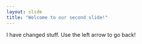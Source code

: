 ```yaml
---
layout: slide
title: "Welcome to our second slide!"
---
```

I have changed stuff.
Use the left arrow to go back!

